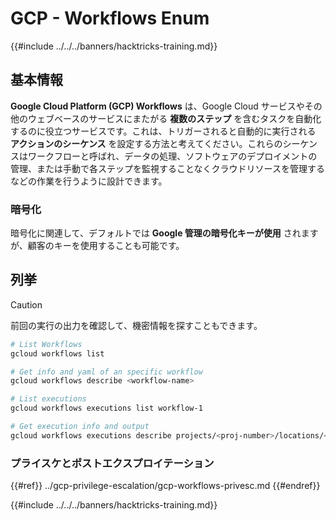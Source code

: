 # GCP - Workflows Enum

{{#include ../../../banners/hacktricks-training.md}}

## 基本情報

**Google Cloud Platform (GCP) Workflows** は、Google Cloud サービスやその他のウェブベースのサービスにまたがる **複数のステップ** を含むタスクを自動化するのに役立つサービスです。これは、トリガーされると自動的に実行される **アクションのシーケンス** を設定する方法と考えてください。これらのシーケンスはワークフローと呼ばれ、データの処理、ソフトウェアのデプロイメントの管理、または手動で各ステップを監視することなくクラウドリソースを管理するなどの作業を行うように設計できます。

### 暗号化

暗号化に関連して、デフォルトでは **Google 管理の暗号化キーが使用** されますが、顧客のキーを使用することも可能です。

## 列挙

> [!CAUTION]
> 前回の実行の出力を確認して、機密情報を探すこともできます。
```bash
# List Workflows
gcloud workflows list

# Get info and yaml of an specific workflow
gcloud workflows describe <workflow-name>

# List executions
gcloud workflows executions list workflow-1

# Get execution info and output
gcloud workflows executions describe projects/<proj-number>/locations/<location>/workflows/<workflow-name>/executions/<execution-id>
```
### プライスケとポストエクスプロイテーション

{{#ref}}
../gcp-privilege-escalation/gcp-workflows-privesc.md
{{#endref}}

{{#include ../../../banners/hacktricks-training.md}}
